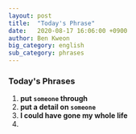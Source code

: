 ```yaml
---
layout: post
title:  "Today's Phrase"
date:   2020-08-17 16:06:00 +0900
author: Ben Kweon
big_category: english
sub_category: phrases
---
```


### Today's Phrases

1. **put `someone` through**
2. **put a detail on `someone`**
3. **I could have gone my whole life**
4. 

